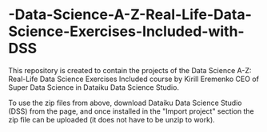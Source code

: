 # -Data-Science-A-Z-Real-Life-Data-Science-Exercises-Included-with-DSS
This repository is created to contain the projects of the  Data Science A-Z:  Real-Life Data Science Exercises Included course by Kirill Eremenko CEO of Super Data Science in Dataiku Data Science Studio.

To use the zip files from above, download Dataiku Data Science Studio (DSS) from the page, and once installed in the "Import project" section the zip file can be uploaded (it does not have to be unzip to work).
